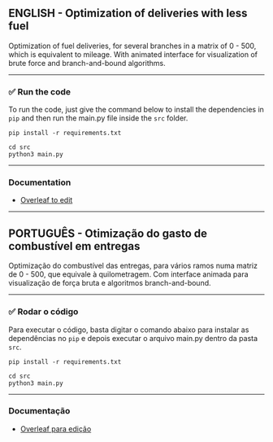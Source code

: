## ENGLISH - Optimization of deliveries with less fuel

Optimization of fuel deliveries, for several branches in a matrix of 0 - 500, which is equivalent to mileage. With animated interface for visualization of brute force and branch-and-bound algorithms.

--------------------

### ✅ Run the code

To run the code, just give the command below to install the dependencies in `pip` and then run the main.py file inside the `src` folder.

```
pip install -r requirements.txt
```
```
cd src
python3 main.py
```

--------------------
### Documentation
- [Overleaf to edit](https://www.overleaf.com/4476556134jqrktrpymrnx)

---------------------

## PORTUGUÊS - Otimização do gasto de combustível em entregas

Optimização do combustível das entregas, para vários ramos numa matriz de 0 - 500, que equivale à quilometragem. Com interface animada para visualização de força bruta e algoritmos branch-and-bound.

--------------------

### ✅ Rodar o código

Para executar o código, basta digitar o comando abaixo para instalar as dependências no `pip` e depois executar o arquivo main.py dentro da pasta `src`.

```
pip install -r requirements.txt
```

```
cd src
python3 main.py
```

--------------------
### Documentação
- [Overleaf para edição](https://www.overleaf.com/4476556134jqrktrpymrnx)


